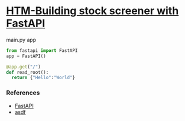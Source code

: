 # [HTM-Building stock screener with FastAPI](filepath)

main.py app
```python
from fastapi import FastAPI
app = FastAPI()

@app.get("/")
def read_root():
  return {"Hello":"World"}

```
### References
- [FastAPI](https://fastapi.tiangolo.com/)
- [asdf]()



